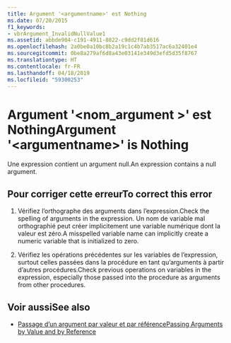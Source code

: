 ```yaml
---
title: Argument '<argumentname>' est Nothing
ms.date: 07/20/2015
f1_keywords:
- vbrArgument_InvalidNullValue1
ms.assetid: abbde904-c191-4911-8822-c9dd2f81d616
ms.openlocfilehash: 2a0be0a10bc8b2a19c1c4b7ab3517ac6a32401e4
ms.sourcegitcommit: 0be8a279af6d8a43e03141e349d3efd5d35f8767
ms.translationtype: HT
ms.contentlocale: fr-FR
ms.lasthandoff: 04/18/2019
ms.locfileid: "59300253"
---
```

# <a name="argument-argumentname-is-nothing"></a><span data-ttu-id="b06fc-102">Argument '\<nom_argument >' est Nothing</span><span class="sxs-lookup"><span data-stu-id="b06fc-102">Argument '\<argumentname>' is Nothing</span></span>
<span data-ttu-id="b06fc-103">Une expression contient un argument null.</span><span class="sxs-lookup"><span data-stu-id="b06fc-103">An expression contains a null argument.</span></span>  
  
## <a name="to-correct-this-error"></a><span data-ttu-id="b06fc-104">Pour corriger cette erreur</span><span class="sxs-lookup"><span data-stu-id="b06fc-104">To correct this error</span></span>  
  
1. <span data-ttu-id="b06fc-105">Vérifiez l’orthographe des arguments dans l’expression.</span><span class="sxs-lookup"><span data-stu-id="b06fc-105">Check the spelling of arguments in the expression.</span></span> <span data-ttu-id="b06fc-106">Un nom de variable mal orthographié peut créer implicitement une variable numérique dont la valeur est zéro.</span><span class="sxs-lookup"><span data-stu-id="b06fc-106">A misspelled variable name can implicitly create a numeric variable that is initialized to zero.</span></span>  
  
2. <span data-ttu-id="b06fc-107">Vérifiez les opérations précédentes sur les variables de l’expression, surtout celles passées dans la procédure en tant qu’arguments à partir d’autres procédures.</span><span class="sxs-lookup"><span data-stu-id="b06fc-107">Check previous operations on variables in the expression, especially those passed into the procedure as arguments from other procedures.</span></span>  
  
## <a name="see-also"></a><span data-ttu-id="b06fc-108">Voir aussi</span><span class="sxs-lookup"><span data-stu-id="b06fc-108">See also</span></span>

- [<span data-ttu-id="b06fc-109">Passage d’un argument par valeur et par référence</span><span class="sxs-lookup"><span data-stu-id="b06fc-109">Passing Arguments by Value and by Reference</span></span>](../../visual-basic/programming-guide/language-features/procedures/passing-arguments-by-value-and-by-reference.md)
